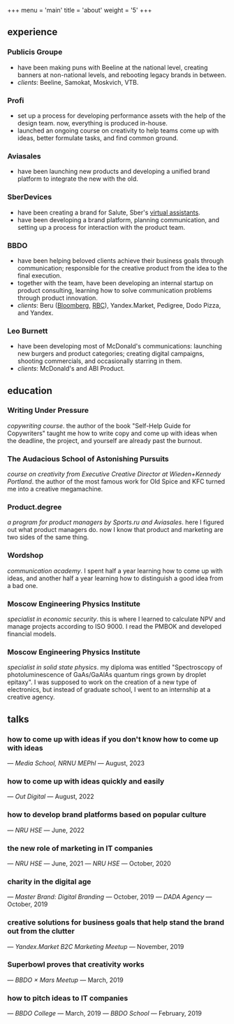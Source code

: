 +++
menu = 'main'
title = 'about'
weight = '5'
+++

## experience
### Publicis Groupe
- have been making puns with Beeline at the national level, creating banners at non-national levels, and rebooting legacy brands in between.
- _clients_: Beeline, Samokat, Moskvich, VTB.

### Profi
- set up a process for developing performance assets with the help of the design team. now, everything is produced in-house.
- launched an ongoing course on creativity to help teams come up with ideas, better formulate tasks, and find common ground.

### Aviasales
- have been launching new products and developing a unified brand platform to integrate the new with the old.

### SberDevices
- have been creating a brand for Salute, Sber's [virtual assistants](https://www.sber.ru/salute/).
- have been developing a brand platform, planning communication, and setting up a process for interaction with the product team.

### BBDO
- have been helping beloved clients achieve their business goals through communication; responsible for the creative product from the idea to the final execution.
- together with the team, have been developing an internal startup on product consulting, learning how to solve communication problems through product innovation.
- _clients_: Beru ([Bloomberg](https://www.bloomberg.com/news/articles/2018-10-24/the-google-of-russia-takes-new-stab-at-being-its-amazon-too), [RBC](https://www.rbc.ru/finances/27/04/2018/5ae332279a79477da3f810a1)), Yandex.Market, Pedigree, Dodo Pizza, and Yandex.

### Leo Burnett
- have been developing most of McDonald's communications: launching new burgers and product categories; creating digital campaigns, shooting commercials, and occasionally starring in them.
- _clients_: McDonald's and ABI Product.

## education

### Writing Under Pressure
_copywriting course_. the author of the book "Self-Help Guide for Copywriters" taught me how to write copy and come up with ideas when the deadline, the project, and yourself are already past the burnout.

### The Audacious School of Astonishing Pursuits
_course on creativity from Executive Creative Director at Wieden+Kennedy Portland_. the author of the most famous work for Old Spice and KFC turned me into a creative megamachine.

### Product.degree
_a program for product managers by Sports.ru and Aviasales_. here I figured out what product managers do. now I know that product and marketing are two sides of the same thing.

### Wordshop
_communication academy_. I spent half a year learning how to come up with ideas, and another half a year learning how to distinguish a good idea from a bad one.

### Moscow Engineering Physics Institute
_specialist in economic security_. this is where I learned to calculate NPV and manage projects according to ISO 9000. I read the PMBOK and developed financial models.

### Moscow Engineering Physics Institute
_specialist in solid state physics_. my diploma was entitled "Spectroscopy of photoluminescence of GaAs/GaAlAs quantum rings grown by droplet epitaxy". I was supposed to work on the creation of a new type of electronics, but instead of graduate school, I went to an internship at a creative agency.

## talks

### how to come up with ideas if you don't know how to come up with ideas
— _Media School, NRNU MEPhI_ — August, 2023

### how to come up with ideas quickly and easily
— _Out Digital_ — August, 2022

### how to develop brand platforms based on popular culture
— _NRU HSE_ — June, 2022

### the new role of marketing in IT companies
— _NRU HSE_ — June, 2021
— _NRU HSE_ — October, 2020

### charity in the digital age
— _Master Brand: Digital Branding_ — October, 2019
— _DADA Agency_ — October, 2019

### creative solutions for business goals that help stand the brand out from the clutter
— _Yandex.Market B2C Marketing Meetup_ — November, 2019

### Superbowl proves that creativity works
— _BBDO × Mars Meetup_ — March, 2019

### how to pitch ideas to IT companies
— _BBDO College_ — March, 2019
— _BBDO School_ — February, 2019
